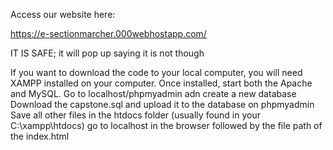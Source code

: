 Access our website here:

https://e-sectionmarcher.000webhostapp.com/

IT IS SAFE; it will pop up saying it is not though

If you want to download the code to your local computer, you will need XAMPP installed on your computer. 
Once installed, start both the Apache and MySQL.
Go to localhost/phpmyadmin adn create a new database
Download the capstone.sql and upload it to the database on phpmyadmin
Save all other files in the htdocs folder (usually found in your C:\xampp\htdocs)
go to localhost in the browser followed by the file path of the index.html 
